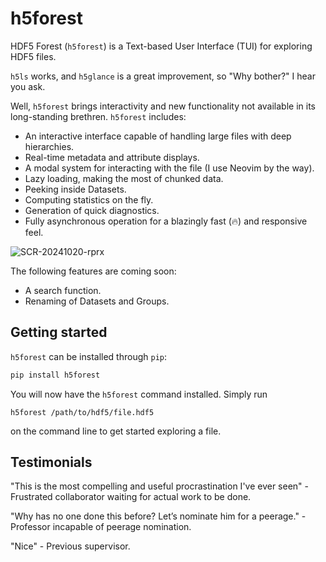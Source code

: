 # h5forest
HDF5 Forest (`h5forest`) is a Text-based User Interface (TUI) for exploring HDF5 files.

`h5ls` works, and `h5glance` is a great improvement, so "Why bother?" I hear you ask. 

Well, `h5forest` brings interactivity and new functionality not available in its long-standing brethren. `h5forest` includes:

- An interactive interface capable of handling large files with deep hierarchies.
- Real-time metadata and attribute displays.
- A modal system for interacting with the file (I use Neovim by the way).
- Lazy loading, making the most of chunked data.
- Peeking inside Datasets.
- Computing statistics on the fly.
- Generation of quick diagnostics.
- Fully asynchronous operation for a blazingly fast (🔥) and responsive feel.

![SCR-20241020-rprx](https://github.com/user-attachments/assets/06801c77-4e7c-49e1-b46d-36a1fae8038b)

The following features are coming soon:
- A search function.
- Renaming of Datasets and Groups.

## Getting started

`h5forest` can be installed through `pip`:

```bash
pip install h5forest
```

You will now have the `h5forest` command installed. Simply run

```
h5forest /path/to/hdf5/file.hdf5
```

on the command line to get started exploring a file.

## Testimonials

"This is the most compelling and useful procrastination I've ever seen" - Frustrated collaborator waiting for actual work to be done.

"Why has no one done this before? Let’s nominate him for a peerage." - Professor incapable of peerage nomination.

"Nice" - Previous supervisor.



